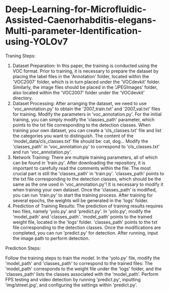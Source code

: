 # Deep-Learning-for-Microfluidic-Assisted-Caenorhabditis-elegans-Multi-parameter-Identification-using-YOLOv7
Traning Steps:
1. Dataset Preparation:
In this paper, the training is conducted using the VOC format. Prior to training, it is necessary to prepare the dataset by placing the label files in the 'Annotation' folder, located within the 'VOC2007' folder, which is in turn placed under the 'VOCdevkit' folder. Similarly, the image files should be placed in the 'JPEGImages' folder, also located within the 'VOC2007' folder under the 'VOCdevkit' directory.
2. Dataset Processing:
After arranging the dataset, we need to use 'voc_annotation.py' to obtain the '2007_train.txt' and '2007_val.txt' files for training. Modify the parameters in 'voc_annotation.py'. For the initial training, you can simply modify the 'classes_path' parameter, which points to the txt file corresponding to the detection classes. When training your own dataset, you can create a 'cls_classes.txt' file and list the categories you want to distinguish. The content of the 'model_data/cls_classes.txt' file should be: cat, dog... Modify the 'classes_path' in 'voc_annotation.py' to correspond to 'cls_classes.txt' and run 'voc_annotation.py'.
3. Network Training:
There are multiple training parameters, all of which can be found in 'train.py'. After downloading the repository, it is important to carefully read the comments within the file. The most crucial part is still the 'classes_path' in 'train.py'. 'classes_path' points to the txt file corresponding to the detection classes, which should be the same as the one used in 'voc_annotation.py'! It is necessary to modify it when training your own dataset. Once the 'classes_path' is modified, you can run 'train.py' to start the training process. After training for several epochs, the weights will be generated in the 'logs' folder.
4. Prediction of Training Results:
The prediction of training results requires two files, namely 'yolo.py' and 'predict.py'. In 'yolo.py', modify the 'model_path' and 'classes_path'. 'model_path' points to the trained weight file, located in the 'logs' folder. 'classes_path' points to the txt file corresponding to the detection classes. Once the modifications are completed, you can run 'predict.py' for detection. After running, input the image path to perform detection.

Prediction Steps:

Follow the training steps to train the model. In the 'yolo.py' file, modify the 'model_path' and 'classes_path' to correspond to the trained files: The 'model_path' corresponds to the weight file under the 'logs' folder, and the 'classes_path' lists the classes associated with the 'model_path'. Perform FPS testing and video detection by running 'predict.py', inputting 'img/street.jpg', and configuring the settings within 'predict.py'.
